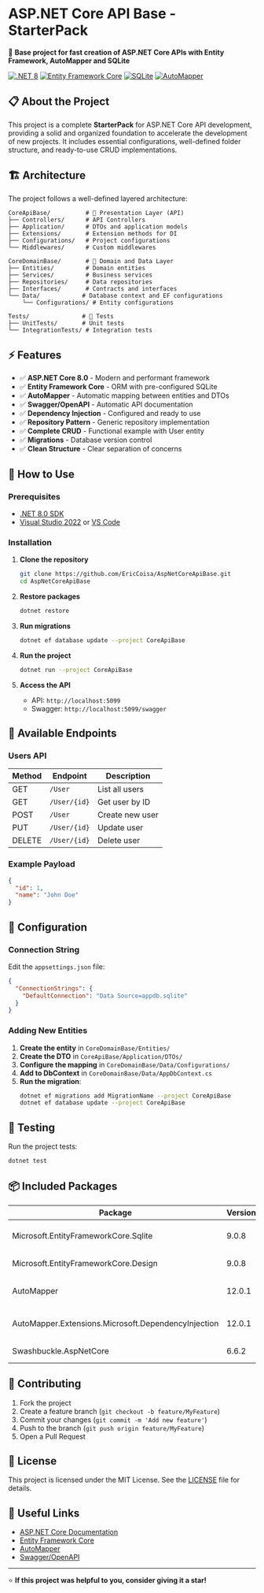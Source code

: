 # ASP.NET Core API Base - StarterPack

🚀 **Base project for fast creation of ASP.NET Core APIs with Entity Framework, AutoMapper and SQLite**

[![.NET 8](https://img.shields.io/badge/.NET-8.0-blue.svg)](https://dotnet.microsoft.com/download/dotnet/8.0)
[![Entity Framework Core](https://img.shields.io/badge/EF%20Core-9.0.8-green.svg)](https://docs.microsoft.com/ef/)
[![SQLite](https://img.shields.io/badge/SQLite-Database-lightgrey.svg)](https://www.sqlite.org/)
[![AutoMapper](https://img.shields.io/badge/AutoMapper-12.0.1-orange.svg)](https://automapper.org/)

## 📋 About the Project

This project is a complete **StarterPack** for ASP.NET Core API development, providing a solid and organized foundation to accelerate the development of new projects. It includes essential configurations, well-defined folder structure, and ready-to-use CRUD implementations.

## 🏗️ Architecture

The project follows a well-defined layered architecture:

```
CoreApiBase/          # 🎯 Presentation Layer (API)
├── Controllers/      # API Controllers
├── Application/      # DTOs and application models
├── Extensions/       # Extension methods for DI
├── Configurations/   # Project configurations
└── Middlewares/      # Custom middlewares

CoreDomainBase/       # 🏢 Domain and Data Layer
├── Entities/         # Domain entities
├── Services/         # Business services
├── Repositories/     # Data repositories
├── Interfaces/       # Contracts and interfaces
└── Data/            # Database context and EF configurations
    └── Configurations/ # Entity configurations

Tests/               # 🧪 Tests
├── UnitTests/       # Unit tests
└── IntegrationTests/ # Integration tests
```

## ⚡ Features

- ✅ **ASP.NET Core 8.0** - Modern and performant framework
- ✅ **Entity Framework Core** - ORM with pre-configured SQLite
- ✅ **AutoMapper** - Automatic mapping between entities and DTOs
- ✅ **Swagger/OpenAPI** - Automatic API documentation
- ✅ **Dependency Injection** - Configured and ready to use
- ✅ **Repository Pattern** - Generic repository implementation
- ✅ **Complete CRUD** - Functional example with User entity
- ✅ **Migrations** - Database version control
- ✅ **Clean Structure** - Clear separation of concerns

## 🚀 How to Use

### Prerequisites
- [.NET 8.0 SDK](https://dotnet.microsoft.com/download/dotnet/8.0)
- [Visual Studio 2022](https://visualstudio.microsoft.com/) or [VS Code](https://code.visualstudio.com/)

### Installation

1. **Clone the repository**
   ```bash
   git clone https://github.com/EricCoisa/AspNetCoreApiBase.git
   cd AspNetCoreApiBase
   ```

2. **Restore packages**
   ```bash
   dotnet restore
   ```

3. **Run migrations**
   ```bash
   dotnet ef database update --project CoreApiBase
   ```

4. **Run the project**
   ```bash
   dotnet run --project CoreApiBase
   ```

5. **Access the API**
   - API: `http://localhost:5099`
   - Swagger: `http://localhost:5099/swagger`

## 🎯 Available Endpoints

### Users API
| Method | Endpoint | Description |
|--------|----------|-------------|
| GET | `/User` | List all users |
| GET | `/User/{id}` | Get user by ID |
| POST | `/User` | Create new user |
| PUT | `/User/{id}` | Update user |
| DELETE | `/User/{id}` | Delete user |

### Example Payload
```json
{
  "id": 1,
  "name": "John Doe"
}
```

## 🔧 Configuration

### Connection String
Edit the `appsettings.json` file:
```json
{
  "ConnectionStrings": {
    "DefaultConnection": "Data Source=appdb.sqlite"
  }
}
```

### Adding New Entities

1. **Create the entity** in `CoreDomainBase/Entities/`
2. **Create the DTO** in `CoreApiBase/Application/DTOs/`
3. **Configure the mapping** in `CoreDomainBase/Data/Configurations/`
4. **Add to DbContext** in `CoreDomainBase/Data/AppDbContext.cs`
5. **Run the migration**:
   ```bash
   dotnet ef migrations add MigrationName --project CoreApiBase
   dotnet ef database update --project CoreApiBase
   ```

## 🧪 Testing

Run the project tests:
```bash
dotnet test
```

## 📦 Included Packages

| Package | Version | Purpose |
|---------|---------|---------|
| Microsoft.EntityFrameworkCore.Sqlite | 9.0.8 | SQLite provider for EF Core |
| Microsoft.EntityFrameworkCore.Design | 9.0.8 | EF design-time tools |
| AutoMapper | 12.0.1 | Object-to-object mapping |
| AutoMapper.Extensions.Microsoft.DependencyInjection | 12.0.1 | AutoMapper integration with DI |
| Swashbuckle.AspNetCore | 6.6.2 | Swagger documentation |

## 🤝 Contributing

1. Fork the project
2. Create a feature branch (`git checkout -b feature/MyFeature`)
3. Commit your changes (`git commit -m 'Add new feature'`)
4. Push to the branch (`git push origin feature/MyFeature`)
5. Open a Pull Request

## 📄 License

This project is licensed under the MIT License. See the [LICENSE](LICENSE) file for details.

## 🔗 Useful Links

- [ASP.NET Core Documentation](https://docs.microsoft.com/aspnet/core/)
- [Entity Framework Core](https://docs.microsoft.com/ef/core/)
- [AutoMapper](https://docs.automapper.org/)
- [Swagger/OpenAPI](https://swagger.io/)

---

⭐ **If this project was helpful to you, consider giving it a star!**